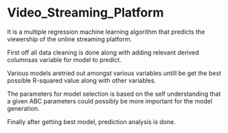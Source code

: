 # Video_Streaming_Platform
It is a multiple regression machine learning algorithm that predicts the viewership of the online streaming platform.

First off all data cleaning is done along with adding relevant derived columnsas variable for model to predict.

Various models aretried out amongst various variables untill be get the best possible R-squared value along with other variables.

The parameters for model selection is based on the self understanding that a given ABC parameters could possibly be more important 
for the model generation.

Finally after getting best model, prediction analysis is done.
